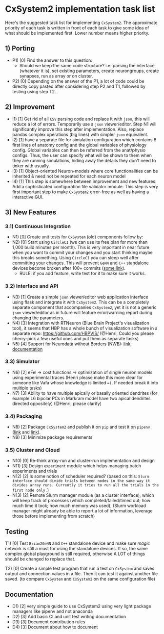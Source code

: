 # CxSystem2 implementation task list 

Here's the suggested task list for implementing `CxSystem2`. The approximate priority of each task is written in front of each task to give some idea of what should be implemented first. Lower number means higher priority. 

## 1) Porting

* P1) [0] Find the answer to this question: 
  * Should we keep the same code structure? i.e. parsing the interface (whatever it is), set existing parameters, create neurongroups, create synapses, run as array or on cluster. 
* P2) [0] Depending on the answer of the P1, a lot of code could be directly copy pasted after considering step P2 and T1, followed by testing using step T2. 

## 2) Improvement 

* I1) [1] Get rid of all `CSV` parsing code and replace it with `json`, this will reduce a lot of errors. Temporarily use a `json` viewer/editor.  Step N1 will significantly improve this step after implementation. Also, replace pandas complex operations (big lines) with simpler `json` equivalent. 
* I2) [1] have a separate file for simulation configuration which contains 8 first lines of anatomy config and the global variables of physiology config. Global variables can then be referred from the anat/physio configs. Thus, the user can specify what will be shown to them when they are running simulations, hiding away the details they don't need to tinker with usually.
* I3) [1] Object-oriented Neuron-models where core functionalities can be inherited & need not be repeated for each neuron model
* I4) [1] This step is somewhere between improvement and new features: Add a sophisticated configuration file validator module. This step is very first important step to make `CxSystem2` error-free as well as having a interactive GUI.

## 3) New Features 

### 3.1) Continuous Integration 

* N1) [0] Create unit tests for `CxSystem` (old) components follow by:
* N2) [0] Start using `CircleCI` (we can use its free plan for more than 1,000 build minutes per month). This is very important in near future when you want to commit your changes and you start thinking maybe this breaks something. Using `CircleCI` you can sleep  well after committing your changes. This will prevent `GeNN` and `C++` standalone devices become broken after 100+ commits ([some link](https://realpython.com/python-continuous-integration/#what-is-continuous-integration)).
  * RULE: if you add feature, write test for it to make sure it works. 

### 3.2) Interface and API

* N3) [1] Create a simple `json` viewer/editor web application interface using flask and integrate it with `CxSystem2`. This can be a completely separate component that accompanies `CxSystem2`, yet it is not a generic `json` viewer/editor as in future will feature error/warning report during changing the parameters. 
* N4) [3] Integration with RTNeuron (Blue Brain Project's visualization tool), it seems that HBP has a whole bunch of visualization software in a separate repo: https://github.com/HBPVIS/ (@Henri, Could you please cherry-pick a few useful ones and put them as separate tasks)
* N5) [4] Support for Neurodata without Borders (NWB): [link](https://www.nwb.org/), [documentation](https://github.com/NeurodataWithoutBorders/pynwb)

### 3.3) Simulator

- N6) [2] eFel -> cost functions -> optimization of single neuron models using experimental traces (Henri please make this more clear for someone like Vafa whose knowledge is limited `=)`. If needed break it into multiple tasks)
- N7) [3] Ability to have multiple apically or basally oriented dendrites (for example L6 bipolar PCs in Markram model have two apical dendrites directed oppositely) (@Henri, please clarify)

### 3.4) Packaging

* N8) [2] Package `CxSystem2` and publish it on `pip` and test it on `pipenv` ([link](https://python-packaging.readthedocs.io/en/latest/minimal.html#creating-the-scaffolding) and [link](https://realpython.com/pipenv-guide/#yes-i-need-to-distribute-my-code-as-a-package)).
* N9) [3] Minimize package requirements 

### 3.5) Cluster and Cloud 

* N10) [0] Re-think array-run and cluster-run implementation and design
* N11) [3] Design `experiment` module which helps managing batch experiments and trials 
* N12) [2] Is some notion of scheduler required? (based on this:  `Slurm interface should divide trials between nodes in the same way it divides array runs. Currently it tries to run all the trials in the first node only.`) 
* N13) [2] Remote Slurm manager module (as a cluster interface), which will keep track of processes (which completed/failed/timed out; how much time it took; how much memory was used), (Slurm workload manager might already be able to report a lot of information, leverage those before implementing from scratch)

## Testing 

T1) [0] Test `Brian2GeNN` and `C++` standalone device and make sure *magic* network is still a must for  using the standalone devices. If so, the same complex global playground is still required, otherwise A LOT of things should be changed to replace that. 

T2) [0] Create a simple test program that run a test on `CxSystem` and saves output and connection values in a file. Then it can test it against another file saved. (to compare `CxSystem` and `CxSystem2` on the same configuration file)

## Documentation

* D1) [2] very simple guide to use CxSystem2 using very light package managers like pipenv and not anaconda 
* D2) [3] Add basic CI and unit test writing documentation
* D3) [3] Document contribution rules
* D4) [3] Document about how to document 

